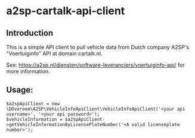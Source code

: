 # a2sp-cartalk-api-client

## Introduction

This is a simple API client to pull vehicle data from Dutch company A2SP's "Voertuiginfo" API at domain cartalk.nl.

See: https://a2sp.nl/diensten/software-leveranciers/voertuiginfo-api/ for more information.

## Usage:

```
$a2spApiClient = new \DOvereem\A2SP\VehicleInfoApiClient\VehicleInfoApiClient('<your api username>', '<your api password>');
$vehicleInformation = $a2spApiClient->getVehicleInformationByLicensePlateNumber('<A valid licenseplate number>');
```

